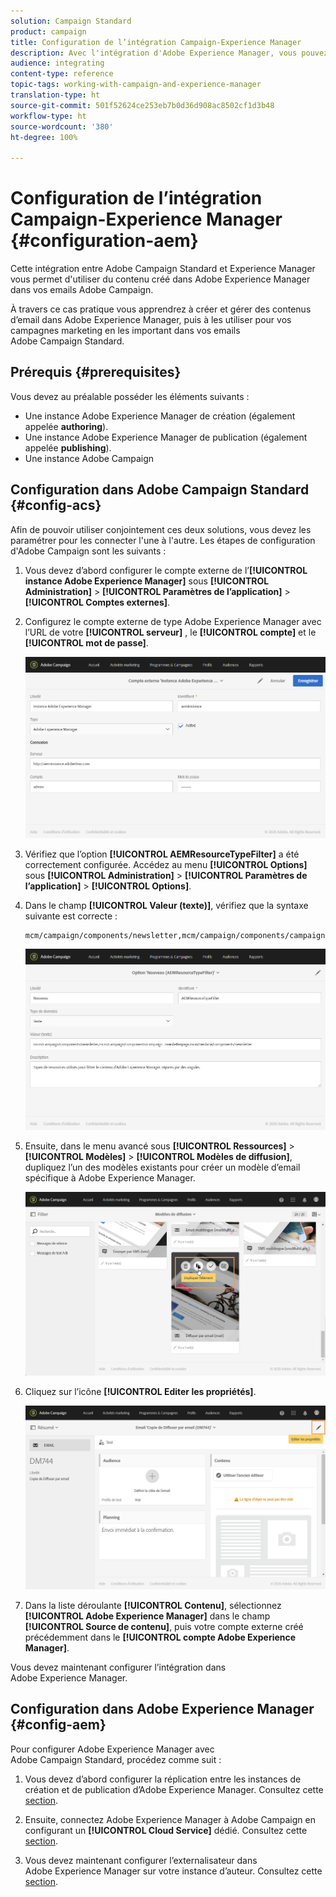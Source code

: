 ```yaml
---
solution: Campaign Standard
product: campaign
title: Configuration de l’intégration Campaign-Experience Manager
description: Avec l'intégration d'Adobe Experience Manager, vous pouvez créer du contenu directement dans AEM et l'utiliser ultérieurement dans Adobe Campaign.
audience: integrating
content-type: reference
topic-tags: working-with-campaign-and-experience-manager
translation-type: ht
source-git-commit: 501f52624ce253eb7b0d36d908ac8502cf1d3b48
workflow-type: ht
source-wordcount: '380'
ht-degree: 100%

---
```



# Configuration de l’intégration Campaign-Experience Manager {#configuration-aem}

Cette intégration entre Adobe Campaign Standard et Experience Manager vous permet d&#39;utiliser du contenu créé dans Adobe Experience Manager dans vos emails Adobe Campaign.

À travers ce cas pratique vous apprendrez à créer et gérer des contenus d’email dans Adobe Experience Manager, puis à les utiliser pour vos campagnes marketing en les important dans vos emails Adobe Campaign Standard.

## Prérequis {#prerequisites}

Vous devez au préalable posséder les éléments suivants :

* Une instance Adobe Experience Manager de création (également appelée **authoring**).
* Une instance Adobe Experience Manager de publication (également appelée **publishing**).
* Une instance Adobe Campaign

## Configuration dans Adobe Campaign Standard {#config-acs}

Afin de pouvoir utiliser conjointement ces deux solutions, vous devez les paramétrer pour les connecter l&#39;une à l&#39;autre.
Les étapes de configuration d&#39;Adobe Campaign sont les suivants :

1. Vous devez d’abord configurer le compte externe de l’**[!UICONTROL instance Adobe Experience Manager]** sous **[!UICONTROL Administration]** > **[!UICONTROL Paramètres de l’application]** > **[!UICONTROL Comptes externes]**.

1. Configurez le compte externe de type Adobe Experience Manager avec l’URL de votre **[!UICONTROL serveur]** , le **[!UICONTROL compte]** et le **[!UICONTROL mot de passe]**.

   ![](assets/aem_1.png)

1. Vérifiez que l’option **[!UICONTROL AEMResourceTypeFilter]** a été correctement configurée. Accédez au menu **[!UICONTROL Options]** sous **[!UICONTROL Administration]** > **[!UICONTROL Paramètres de l’application]** > **[!UICONTROL Options]**.

1. Dans le champ **[!UICONTROL Valeur (texte)]**, vérifiez que la syntaxe suivante est correcte :

   ```
   mcm/campaign/components/newsletter,mcm/campaign/components/campaign_newsletterpage,mcm/neolane/components/newsletter
   ```

   ![](assets/aem_2.png)

1. Ensuite, dans le menu avancé sous **[!UICONTROL Ressources]** > **[!UICONTROL Modèles]** > **[!UICONTROL Modèles de diffusion]**, dupliquez l’un des modèles existants pour créer un modèle d’email spécifique à Adobe Experience Manager.

   ![](assets/aem_3.png)

1. Cliquez sur l’icône **[!UICONTROL Editer les propriétés]**.

   ![](assets/aem_4.png)

1. Dans la liste déroulante **[!UICONTROL Contenu]**, sélectionnez **[!UICONTROL Adobe Experience Manager]** dans le champ **[!UICONTROL Source de contenu]**, puis votre compte externe créé précédemment dans le **[!UICONTROL compte Adobe Experience Manager]**.

Vous devez maintenant configurer l’intégration dans Adobe Experience Manager.

## Configuration dans Adobe Experience Manager {#config-aem}

Pour configurer Adobe Experience Manager avec Adobe Campaign Standard, procédez comme suit :

1. Vous devez d’abord configurer la réplication entre les instances de création et de publication d’Adobe Experience Manager. Consultez cette [section](https://docs.adobe.com/content/help/fr/experience-manager-65/administering/integration/campaignstandard.html#configuring-adobe-experience-manager).

1. Ensuite, connectez Adobe Experience Manager à Adobe Campaign en configurant un **[!UICONTROL Cloud Service]** dédié. Consultez cette [section](https://docs.adobe.com/content/help/fr/experience-manager-65/administering/integration/campaignstandard.html#connecting-aem-to-adobe-campaign).

1. Vous devez maintenant configurer l’externalisateur dans Adobe Experience Manager sur votre instance d’auteur. Consultez cette [section](https://docs.adobe.com/content/help/fr/experience-manager-65/administering/integration/campaignstandard.html#configuring-the-externalizer).

